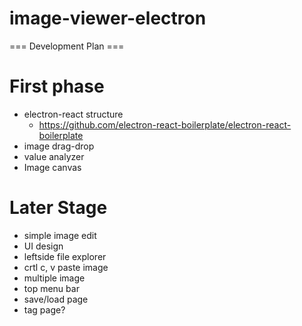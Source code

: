 # image-viewer-electron

=== Development Plan ===

# First phase
- electron-react structure
    - https://github.com/electron-react-boilerplate/electron-react-boilerplate
- image drag-drop
- value analyzer
- Image canvas

# Later Stage
- simple image edit
- UI design
- leftside file explorer
- crtl c, v paste image 
- multiple image
- top menu bar
- save/load page
- tag page?
